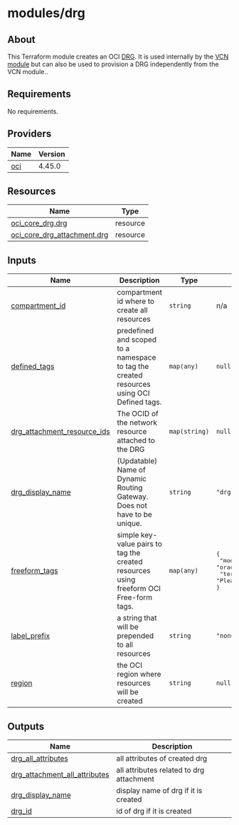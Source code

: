 # modules/drg

## About

This Terraform module creates an OCI [DRG](https://docs.oracle.com/en-us/iaas/Content/Network/Tasks/managingDRGs.htm). It is used internally by the [VCN module](https://registry.terraform.io/modules/oracle-terraform-modules/vcn/oci/latest) but can also be used to provision a DRG independently from the VCN module..

<!-- BEGIN_TF_DOCS -->

## Requirements

No requirements.
## Providers

| Name | Version |
|------|---------|
| <a name="provider_oci"></a> [oci](#provider\_oci) | 4.45.0 |
## Resources

| Name | Type |
|------|------|
| [oci_core_drg.drg](https://registry.terraform.io/providers/hashicorp/oci/latest/docs/resources/core_drg) | resource |
| [oci_core_drg_attachment.drg](https://registry.terraform.io/providers/hashicorp/oci/latest/docs/resources/core_drg_attachment) | resource |
## Inputs

| Name | Description | Type | Default | Required |
|------|-------------|------|---------|:--------:|
| <a name="input_compartment_id"></a> [compartment\_id](#input\_compartment\_id) | compartment id where to create all resources | `string` | n/a | yes |
| <a name="input_defined_tags"></a> [defined\_tags](#input\_defined\_tags) | predefined and scoped to a namespace to tag the created resources using OCI Defined tags. | `map(any)` | `null` | no |
| <a name="input_drg_attachment_resource_ids"></a> [drg\_attachment\_resource\_ids](#input\_drg\_attachment\_resource\_ids) | The OCID of the network resource attached to the DRG | `map(string)` | `null` | no |
| <a name="input_drg_display_name"></a> [drg\_display\_name](#input\_drg\_display\_name) | (Updatable) Name of Dynamic Routing Gateway. Does not have to be unique. | `string` | `"drg"` | no |
| <a name="input_freeform_tags"></a> [freeform\_tags](#input\_freeform\_tags) | simple key-value pairs to tag the created resources using freeform OCI Free-form tags. | `map(any)` | <pre>{<br>  "module": "oracle-terraform-modules/vcn/oci//modules/drg",<br>  "terraformed": "Please do not edit manually"<br>}</pre> | no |
| <a name="input_label_prefix"></a> [label\_prefix](#input\_label\_prefix) | a string that will be prepended to all resources | `string` | `"none"` | no |
| <a name="input_region"></a> [region](#input\_region) | the OCI region where resources will be created | `string` | `null` | no |
## Outputs

| Name | Description |
|------|-------------|
| <a name="output_drg_all_attributes"></a> [drg\_all\_attributes](#output\_drg\_all\_attributes) | all attributes of created drg |
| <a name="output_drg_attachment_all_attributes"></a> [drg\_attachment\_all\_attributes](#output\_drg\_attachment\_all\_attributes) | all attributes related to drg attachment |
| <a name="output_drg_display_name"></a> [drg\_display\_name](#output\_drg\_display\_name) | display name of drg if it is created |
| <a name="output_drg_id"></a> [drg\_id](#output\_drg\_id) | id of drg if it is created |

<!-- END_TF_DOCS -->